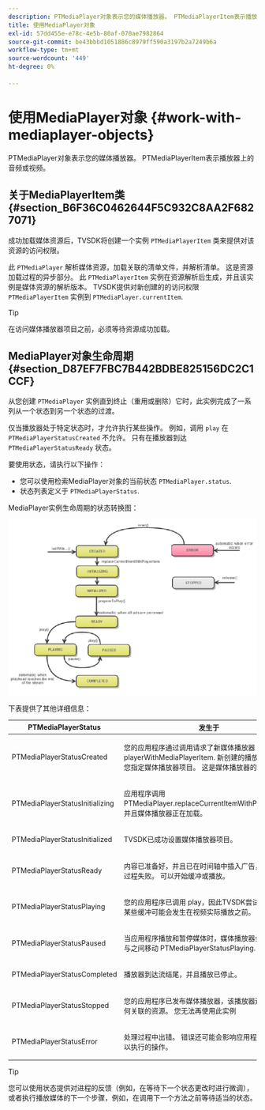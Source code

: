 ```yaml
---
description: PTMediaPlayer对象表示您的媒体播放器。 PTMediaPlayerItem表示播放器上的音频或视频。
title: 使用MediaPlayer对象
exl-id: 57dd455e-e78c-4e5b-80af-070ae7982864
source-git-commit: be43bbbd1051886c8979ff590a3197b2a7249b6a
workflow-type: tm+mt
source-wordcount: '449'
ht-degree: 0%

---
```


# 使用MediaPlayer对象 {#work-with-mediaplayer-objects}

PTMediaPlayer对象表示您的媒体播放器。 PTMediaPlayerItem表示播放器上的音频或视频。

## 关于MediaPlayerItem类 {#section_B6F36C0462644F5C932C8AA2F6827071}

成功加载媒体资源后，TVSDK将创建一个实例 `PTMediaPlayerItem` 类来提供对该资源的访问权限。

此 `PTMediaPlayer` 解析媒体资源，加载关联的清单文件，并解析清单。 这是资源加载过程的异步部分。 此 `PTMediaPlayerItem` 实例在资源解析后生成，并且该实例是媒体资源的解析版本。 TVSDK提供对新创建的的访问权限 `PTMediaPlayerItem` 实例到 `PTMediaPlayer.currentItem`.

>[!TIP]
>
>在访问媒体播放器项目之前，必须等待资源成功加载。

## MediaPlayer对象生命周期 {#section_D87EF7FBC7B442BDBE825156DC2C1CCF}

从您创建 `PTMediaPlayer` 实例直到终止（重用或删除）它时，此实例完成了一系列从一个状态到另一个状态的过渡。

仅当播放器处于特定状态时，才允许执行某些操作。 例如，调用 `play` 在 `PTMediaPlayerStatusCreated` 不允许。 只有在播放器到达 `PTMediaPlayerStatusReady` 状态。

要使用状态，请执行以下操作：

* 您可以使用检索MediaPlayer对象的当前状态 `PTMediaPlayer.status`.
* 状态列表定义于 `PTMediaPlayerStatus`.

MediaPlayer实例生命周期的状态转换图：
<!--<a id="fig_1C55DE3F186F4B36AFFDCDE90379534C"></a>-->

![](assets/player-state-transitions-diagram-ios2_web.png)

下表提供了其他详细信息：

<table id="table_426F0093E4214EA88CD72A7796B58DFD"> 
 <thead> 
  <tr> 
   <th colname="col1" class="entry"><b>PTMediaPlayerStatus</b></th> 
   <th colname="col2" class="entry"><b>发生于</b> </th> 
  </tr> 
 </thead>
 <tbody> 
  <tr> 
   <td colname="col1"> <p><span class="codeph"> PTMediaPlayerStatusCreated</span> </p> </td> 
   <td colname="col2"> <p>您的应用程序通过调用请求了新媒体播放器 <span class="codeph"> playerWithMediaPlayerItem</span>. 新创建的播放器正在等待您指定媒体播放器项目。 这是媒体播放器的初始状态。 </p> </td> 
  </tr> 
  <tr> 
   <td colname="col1"> <p> <span class="codeph"> PTMediaPlayerStatusInitializing</span> </p> </td> 
   <td colname="col2"> <p>应用程序调用 <span class="codeph"> PTMediaPlayer.replaceCurrentItemWithPlayerItem</span>，并且媒体播放器正在加载。 </p> </td> 
  </tr> 
  <tr> 
   <td colname="col1"> <p><span class="codeph"> PTMediaPlayerStatusInitialized</span> </p> </td> 
   <td colname="col2"> <p>TVSDK已成功设置媒体播放器项目。 </p> </td> 
  </tr> 
  <tr> 
   <td colname="col1"> <p> <span class="codeph"> PTMediaPlayerStatusReady</span> </p> </td> 
   <td colname="col2"> <p>内容已准备好，并且已在时间轴中插入广告，或者广告过程失败。 可以开始缓冲或播放。 </p> </td> 
  </tr> 
  <tr> 
   <td colname="col1"> <p><span class="codeph"> PTMediaPlayerStatusPlaying</span> </p> </td> 
   <td colname="col2"> <p>您的应用程序已调用 <span class="codeph"> play</span>，因此TVSDK尝试播放视频。 某些缓冲可能会发生在视频实际播放之前。 </p> </td> 
  </tr> 
  <tr> 
   <td colname="col1"> <p><span class="codeph"> PTMediaPlayerStatusPaused</span> </p> </td> 
   <td colname="col2"> <p>当应用程序播放和暂停媒体时，媒体播放器会在此状态与之间移动 <span class="codeph"> PTMediaPlayerStatusPlaying</span>. </p> </td> 
  </tr> 
  <tr> 
   <td colname="col1"> <p><span class="codeph"> PTMediaPlayerStatusCompleted</span> </p> </td> 
   <td colname="col2"> <p>播放器到达流结尾，并且播放已停止。 </p> </td> 
  </tr> 
  <tr> 
   <td colname="col1"> <p><span class="codeph"> PTMediaPlayerStatusStopped</span> </p> </td> 
   <td colname="col2"> <p>您的应用程序已发布媒体播放器，该播放器还会发布任何关联的资源。 您无法再使用此实例 </p> </td> 
  </tr> 
  <tr> 
   <td colname="col1"> <p><span class="codeph"> PTMediaPlayerStatusError</span> </p> </td> 
   <td colname="col2"> <p>处理过程中出错。 错误还可能会影响应用程序下一步可以执行的操作。 </p> </td> 
  </tr> 
 </tbody> 
</table>

>[!TIP]
>
>您可以使用状态提供对进程的反馈（例如，在等待下一个状态更改时进行微调），或者执行播放媒体的下一个步骤，例如，在调用下一个方法之前等待适当的状态。
